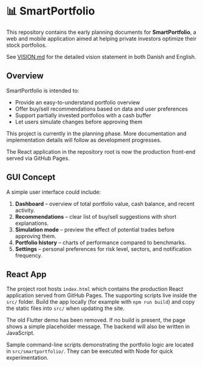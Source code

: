 # 📊 SmartPortfolio

This repository contains the early planning documents for **SmartPortfolio**, a web and mobile application aimed at helping private investors optimize their stock portfolios.

See [VISION.md](VISION.md) for the detailed vision statement in both Danish and English.

## Overview

SmartPortfolio is intended to:

- Provide an easy-to-understand portfolio overview
- Offer buy/sell recommendations based on data and user preferences
- Support partially invested portfolios with a cash buffer
- Let users simulate changes before approving them

This project is currently in the planning phase. More documentation and implementation details will follow as development progresses.

The React application in the repository root is now the production front-end served via GitHub Pages.

## GUI Concept

A simple user interface could include:

1. **Dashboard** – overview of total portfolio value, cash balance, and recent activity.
2. **Recommendations** – clear list of buy/sell suggestions with short explanations.
3. **Simulation mode** – preview the effect of potential trades before approving them.
4. **Portfolio history** – charts of performance compared to benchmarks.
5. **Settings** – personal preferences for risk level, sectors, and notification frequency.


## React App

The project root hosts `index.html` which contains the production React application served from GitHub Pages. The supporting scripts live inside the `src/` folder. Build the app locally (for example with `npm run build`) and copy the static files into `src/` when updating the site.

The old Flutter demo has been removed. If no build is present, the page shows a simple placeholder message. The backend will also be written in JavaScript.

Sample command-line scripts demonstrating the portfolio logic are located in `src/smartportfolio/`. They can be executed with Node for quick experimentation.

